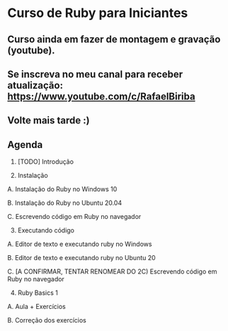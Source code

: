 # Curso de Ruby para Iniciantes

## Curso ainda em fazer de montagem e gravação (youtube).

## Se inscreva no meu canal para receber atualização: https://www.youtube.com/c/RafaelBiriba

## Volte mais tarde :)

## Agenda

  1. [TODO] Introdução

  2. Instalação

  A. Instalação do Ruby no Windows 10

  B. Instalação do Ruby no Ubuntu 20.04

  C. Escrevendo código em Ruby no navegador

  3. Executando código

  A. Editor de texto e executando ruby no Windows

  B. Editor de texto e executando ruby no Ubuntu 20

  C. [A CONFIRMAR, TENTAR RENOMEAR DO 2C) Escrevendo código em Ruby no navegador

  4. Ruby Basics 1

  A. Aula + Exercícios

  B. Correção dos exercícios
